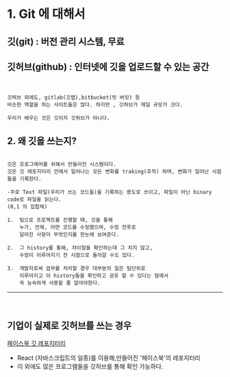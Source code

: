 # 1. Git 에 대해서

## 깃(git) : 버전 관리 시스템, 무료

## 깃허브(github) : 인터넷에 깃을 업로드할 수 있는 공간

<br>

```
깃허브 외에도, gitlab(깃랩),bitbucket(빗 버킷) 등
비슷한 역할을 하는 사이트들은 많다. 하지만 , 깃허브가 제일 규모가 크다.

우리가 배우는 것은 깃이지 깃허브가 아니다.
```

## 2. 왜 깃을 쓰는지?

```

깃은 프로그래머를 위해서 만들어진 시스템이다.
깃은 깃 레포지터리 안에서 일어나는 모든 변화를 traking(추적) 하며, 변화가 일어난 시점들을 기록한다.

-주로 Text 파일(우리가 쓰는 코드들)을 기록하는 용도로 쓰이고, 파일이 아닌 binary code로 파일을 읽는다.
(0,1 의 집합체)

1.  팀으로 프로젝트를 진행할 때, 깃을 통해
    누가, 언제, 어떤 코드를 수정했으며, 수정 전후로
    달라진 사항이 무엇인지를 한눈에 보여준다.

2.  그 history를 통해, 차이점을 확인하는데 그 치지 않고,
    수정이 이루어지기 전 시점으로 돌아갈 수도 있다.

3.  개발자로써 업무를 처리할 경우 대부분의 일은 팀단위로
    이루어지고 이 history들을 확인하고 공유 할 수 있다는 점에서
    꼭 능숙하게 사용할 줄 알아야한다.
```

---
<br>

## 기업이 실제로 깃허브를 쓰는 경우

[페이스북 깃 레포지터리](https://github.com/facebook/react)

- React (자바스크립트의 일종)를 이용해,만들어진 '페이스북'의 레포지터리
- 이 외에도 많은 프로그램들을 깃허브를 통해 확인 가능하다.

